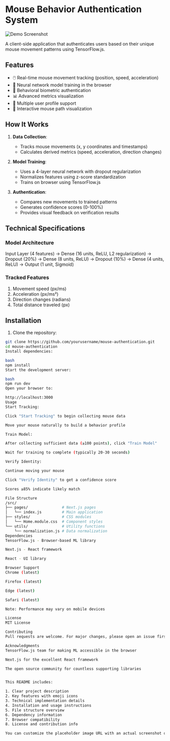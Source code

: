 # Mouse Behavior Authentication System

![Demo Screenshot](https://via.placeholder.com/800x400?text=Mouse+Behavior+Authentication+Demo)

A client-side application that authenticates users based on their unique mouse movement patterns using TensorFlow.js.

## Features
   
- 🖱️ Real-time mouse movement tracking (position, speed, acceleration)
- 🧠 Neural network model training in the browser
- 🔐 Behavioral biometric authentication
- 📊 Advanced metrics visualization
- 👥 Multiple user profile support
- 🎨 Interactive mouse path visualization

## How It Works

1. **Data Collection**:
   - Tracks mouse movements (x, y coordinates and timestamps)
   - Calculates derived metrics (speed, acceleration, direction changes)

2. **Model Training**:
   - Uses a 4-layer neural network with dropout regularization
   - Normalizes features using z-score standardization
   - Trains on browser using TensorFlow.js

3. **Authentication**:
   - Compares new movements to trained patterns
   - Generates confidence scores (0-100%)
   - Provides visual feedback on verification results

## Technical Specifications

### Model Architecture
Input Layer (4 features)
→ Dense (16 units, ReLU, L2 regularization)
→ Dropout (20%)
→ Dense (8 units, ReLU)
→ Dropout (10%)
→ Dense (4 units, ReLU)
→ Output (1 unit, Sigmoid)


### Tracked Features
1. Movement speed (px/ms)
2. Acceleration (px/ms²)
3. Direction changes (radians)
4. Total distance traveled (px)

## Installation

1. Clone the repository:
```bash
git clone https://github.com/yourusername/mouse-authentication.git
cd mouse-authentication
Install dependencies:

bash
npm install
Start the development server:

bash
npm run dev
Open your browser to:

http://localhost:3000
Usage
Start Tracking:

Click "Start Tracking" to begin collecting mouse data

Move your mouse naturally to build a behavior profile

Train Model:

After collecting sufficient data (≥100 points), click "Train Model"

Wait for training to complete (typically 20-30 seconds)

Verify Identity:

Continue moving your mouse

Click "Verify Identity" to get a confidence score

Scores ≥85% indicate likely match

File Structure
/src/
├── pages/               # Next.js pages
│   └── index.js         # Main application
├── styles/              # CSS modules
│   └── Home.module.css  # Component styles
└── utils/               # Utility functions
    └── normalization.js # Data normalization
Dependencies
TensorFlow.js - Browser-based ML library

Next.js - React framework

React - UI library

Browser Support
Chrome (latest)

Firefox (latest)

Edge (latest)

Safari (latest)

Note: Performance may vary on mobile devices

License
MIT License

Contributing
Pull requests are welcome. For major changes, please open an issue first to discuss what you would like to change.

Acknowledgments
TensorFlow.js team for making ML accessible in the browser

Next.js for the excellent React framework

The open source community for countless supporting libraries


This README includes:

1. Clear project description
2. Key features with emoji icons
3. Technical implementation details
4. Installation and usage instructions
5. File structure overview
6. Dependency information
7. Browser compatibility
8. License and contribution info

You can customize the placeholder image URL with an actual screenshot of your application. The markdown is properly formatted for GitHub and includes all sections users and developers would expect to see.
